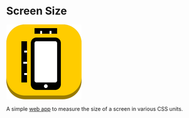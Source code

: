 # Screen Size

[![App icon showing two rulers measuring a phone.](favicon.svg)](https://fauxsaurus.github.io/screen-size/)

A simple [web app](https://fauxsaurus.github.io/screen-size/) to measure the size of a screen in various CSS units.
